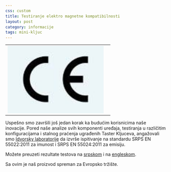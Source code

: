 ```yaml
---
css: custom
title: Testiranje elektro magnetne kompatibilnosti
layout: post
category: informacije
tags: mini-kljuc
---
```


<table style="width:370px;"><tr><td>
<img src="/assets/images/news/ce.jpg" width="300"/>
</td><td>
</td></tr></table>

Uspešno smo završili još jedan korak ka budućim korisnicima naše inovacije.
Pored naše analize svih komponenti uređaja, testiranja u različitim konfiguracijama i stalnog praćenja ugrađenih Taster Kljuceva, angažovali smo [Idvorsky laboratorije](http://www.idvorsky.com/rs/) da izvrše ispitivanje na standardu SRPS EN 55022:2011 za imunost i SRPS EN 55024:2011 za emisiju.

Možete preuzeti rezultate testova na [srpskom](/assets/pdf/Izvestaj_55_TasterKljuc.pdf) i na [engleskom](/assets/pdf/TestReport_55_TasterKljuc.pdf).

Sa ovim je naš proizvod spreman za Evropsko tržište.
